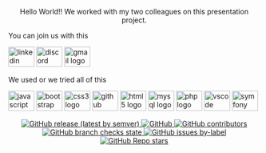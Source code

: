 <p align="center">Hello World!! We worked with my two colleagues on this presentation project.</p>



<p align="left">You can join us with this</p>



<div align="left">
  <img src="https://raw.githubusercontent.com/maurodesouza/profile-readme-generator/master/src/assets/icons/social/linkedin/default.svg" width="52" height="40" alt="linkedin logo"  />
  <img src="https://raw.githubusercontent.com/maurodesouza/profile-readme-generator/master/src/assets/icons/social/discord/default.svg" width="52" height="40" alt="discord logo"  />
 <img src="https://raw.githubusercontent.com/maurodesouza/profile-readme-generator/master/src/assets/icons/social/gmail/default.svg" width="52" height="40" alt="gmail logo"  />
</div>


<p align="left">We used or we tried all of this</p>



<div align="left">
  <img src="https://cdn.jsdelivr.net/gh/devicons/devicon/icons/javascript/javascript-original.svg" height="40" width="52" alt="javascript logo"  />
  <img src="https://cdn.jsdelivr.net/gh/devicons/devicon/icons/bootstrap/bootstrap-original.svg" height="40" width="52" alt="bootstrap logo"  />
  <img src="https://cdn.jsdelivr.net/gh/devicons/devicon/icons/css3/css3-plain-wordmark.svg" height="40" width="52" alt="css3 logo"  />
  <img src="https://cdn.jsdelivr.net/gh/devicons/devicon/icons/github/github-original-wordmark.svg" height="40" width="52" alt="github logo"  />
  <img src="https://cdn.jsdelivr.net/gh/devicons/devicon/icons/html5/html5-plain-wordmark.svg" height="40" width="52" alt="html5 logo"  />
  <img src="https://cdn.jsdelivr.net/gh/devicons/devicon/icons/mysql/mysql-original-wordmark.svg" height="40" width="52" alt="mysql logo"  />
  <img src="https://cdn.jsdelivr.net/gh/devicons/devicon/icons/php/php-plain.svg" height="40" width="52" alt="php logo"  />
  <img src="https://cdn.jsdelivr.net/gh/devicons/devicon/icons/vscode/vscode-original-wordmark.svg" height="40" width="52" alt="vscode logo"  />
  <img src="https://cdn.jsdelivr.net/gh/devicons/devicon/icons/symfony/symfony-original.svg" height="40" width="52" alt="symfony logo"  />
</div>




<p align="center">
    <a href="https://github.com/OrionMaximov/Valkyrire2.0/releases">
        <img alt="GitHub release (latest by semver)" src="https://img.shields.io/github/v/release/OrionMaximov/Valkyrire2.0?color=%2360be86&label=Latest%20release&style=for-the-badge&sort=semver">
    </a>
    <a href="/LICENSE">
        <img alt="GitHub" src="https://img.shields.io/github/license/OrionMaximov/Valkyrire2.0?color=%2360be86&style=for-the-badge">
    </a>
    <a href="https://github.com/OrionMaximov/Valkyrire2.0/graphs/contributors">
        <img alt="GitHub contributors" src="https://img.shields.io/github/contributors-anon/devicons/devicon?color=%2360be86&style=for-the-badge">
    </a>
    <a href="https://github.com/OrionMaximov/Valkyrire2.0/actions">
        <img alt="GitHub branch checks state" src="https://img.shields.io/github/checks-status/OrionMaximov/Valkyrire2.0/main?color=%2360be86&style=for-the-badge">
    </a>
    <a href="https://github.com/OrionMaximov/Valkyrire2.0/issues?q=is%3Aopen+is%3Aissue+label%3Arequest%3Aicon">
        <img alt="GitHub issues by-label" src="https://img.shields.io/github/issues/OrionMaximov/Valkyrire2.0/request:icon?color=%2360be86&label=icon%20requests&style=for-the-badge">
    </a>
    <a href="https://github.com/OrionMaximov/Valkyrire2.0/stargazers">
        <img alt="GitHub Repo stars" src="https://img.shields.io/github/stars/OrionMaximov/Valkyrire2.0?color=%2360be86&label=github%20stars&style=for-the-badge">
    </a>
</p>